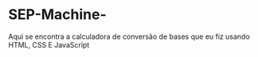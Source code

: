 # SEP-Machine-

Aqui se encontra a calculadora de conversão de bases que eu fiz usando HTML, CSS E JavaScript

